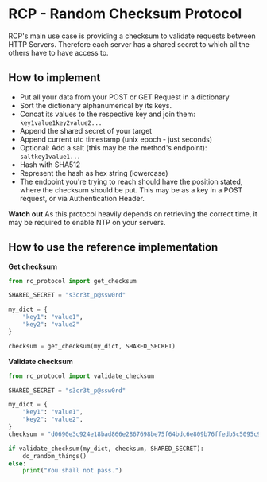# RCP - Random Checksum Protocol

RCP's main use case is providing a checksum to validate requests between HTTP Servers. Therefore each server has a shared secret to which all the others have to have access to.

## How to implement
- Put all your data from your POST or GET Request in a dictionary 
- Sort the dictionary alphanumerical by its keys.
- Concat its values to the respective key and join them: `key1value1key2value2...`
- Append the shared secret of your target
- Append current utc timestamp (unix epoch - just seconds)
- Optional: Add a salt (this may be the method's endpoint): `saltkey1value1...`
- Hash with SHA512
- Represent the hash as hex string (lowercase)
- The endpoint you're trying to reach should have the position stated, where the checksum should be put. 
This may be as a key in a POST request, or via Authentication Header.


**Watch out**
As this protocol heavily depends on retrieving the correct time, it may be required to enable NTP on your servers.

## How to use the reference implementation

**Get checksum**

```python
from rc_protocol import get_checksum

SHARED_SECRET = "s3cr3t_p@ssw0rd"

my_dict = {
    "key1": "value1",
    "key2": "value2"
}

checksum = get_checksum(my_dict, SHARED_SECRET)
```

**Validate checksum**

```python
from rc_protocol import validate_checksum

SHARED_SECRET = "s3cr3t_p@ssw0rd"

my_dict = {
    "key1": "value1",
    "key2": "value2",
}
checksum = "d0690e3c924e18bad866e2867698be75f64bdc6e809b76ffedb5c5095c9fbe15d36636b2df1fc47d2a3f348aea272ffc2fed4dc8ee08e0d13631ef646e1648c4"

if validate_checksum(my_dict, checksum, SHARED_SECRET):
    do_random_things()
else:
    print("You shall not pass.")
```

